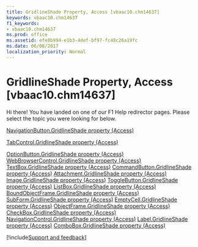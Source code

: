 ```yaml
---
title: GridlineShade Property, Access [vbaac10.chm14637]
keywords: vbaac10.chm14637
f1_keywords:
- vbaac10.chm14637
ms.prod: office
ms.assetid: efe8b994-e1b3-4def-bf97-fc48c26a19fc
ms.date: 06/08/2017
localization_priority: Normal
---
```



# GridlineShade Property, Access [vbaac10.chm14637]

Hi there! You have landed on one of our F1 Help redirector pages. Please select the topic you were looking for below.

[NavigationButton.GridlineShade property (Access)](https://msdn.microsoft.com/library/828d0867-f0e3-6e06-e441-066bf137905c%28Office.15%29.aspx)

[TabControl.GridlineShade property (Access)](https://msdn.microsoft.com/library/fee68e1f-2a0a-cdd4-1270-08df1c751c4b%28Office.15%29.aspx)

[OptionButton.GridlineShade property (Access)](https://msdn.microsoft.com/library/599f0476-e468-8cb7-1cf5-0f63a2dabc8f%28Office.15%29.aspx)
[WebBrowserControl.GridlineShade property (Access)](https://msdn.microsoft.com/library/d6547541-832c-a560-4176-29004c0011dd%28Office.15%29.aspx)
[TextBox.GridlineShade property (Access)](https://msdn.microsoft.com/library/33daf4ec-1587-63c8-4b23-2abdf5087bbe%28Office.15%29.aspx)
[CommandButton.GridlineShade property (Access)](https://msdn.microsoft.com/library/044e8de8-e7c9-dd59-920c-529bc3e6a51a%28Office.15%29.aspx)
[Attachment.GridlineShade property (Access)](https://msdn.microsoft.com/library/24b5e8fa-7416-b312-7d2f-75c3b60e4617%28Office.15%29.aspx)
[Image.GridlineShade property (Access)](https://msdn.microsoft.com/library/1ed961e6-9698-322f-361c-76e42b81433e%28Office.15%29.aspx)
[ToggleButton.GridlineShade property (Access)](https://msdn.microsoft.com/library/33975f40-63ca-aa3f-eb8c-7af752b8c1b3%28Office.15%29.aspx)
[ListBox.GridlineShade property (Access)](https://msdn.microsoft.com/library/261c89f0-e1d8-41a0-6d8b-97332a6a01db%28Office.15%29.aspx)
[BoundObjectFrame.GridlineShade property (Access)](https://msdn.microsoft.com/library/3fe4929b-9545-e886-f33c-9cae9f0c5f28%28Office.15%29.aspx)
[SubForm.GridlineShade property (Access)](https://msdn.microsoft.com/library/404019d4-27c5-abf5-8015-c58d6ea5a3dc%28Office.15%29.aspx)
[EmptyCell.GridlineShade property (Access)](https://msdn.microsoft.com/library/64a15ee8-809a-1ce4-186b-c8b2eee50152%28Office.15%29.aspx)
[ObjectFrame.GridlineShade property (Access)](https://msdn.microsoft.com/library/837f3c0b-5597-7abd-e580-c92f099d4448%28Office.15%29.aspx)
[CheckBox.GridlineShade property (Access)](https://msdn.microsoft.com/library/6f59985a-9b2d-e563-f0ed-dfe938e27331%28Office.15%29.aspx)
[NavigationControl.GridlineShade property (Access)](https://msdn.microsoft.com/library/f095b4d4-6c8b-5e17-6282-f4e97a7ef21f%28Office.15%29.aspx)
[Label.GridlineShade property (Access)](https://msdn.microsoft.com/library/d2d3415f-99f4-3ba4-78d3-f7d53f792980%28Office.15%29.aspx)
[ComboBox.GridlineShade property (Access)](https://msdn.microsoft.com/library/286746a1-0098-8991-0074-fe6fa0ceff0a%28Office.15%29.aspx)

[!include[Support and feedback](~/includes/feedback-boilerplate.md)]